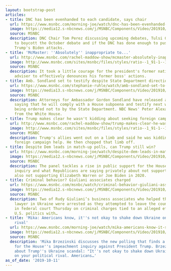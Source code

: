```yaml
---
layout: bootstrap-post
articles:
- title: DNC has been evenhanded to each candidate, says chair
  url: https://www.msnbc.com/morning-joe/watch/dnc-has-been-evenhanded-to-each-candidate-says-chair-71061061900
  image: https://media12.s-nbcnews.com/j/MSNBC/Components/Video/201910/n_mj_perez_191011_1920x1080.nbcnews-fp-1200-630.jpg
  source: MSNBC
  description: DNC Chair Tom Perez discussing upcoming debates, Tulsi Gabbard's threat
    to boycott the October debate and if the DNC has done enough to push back against
    Trump's Biden attacks.
- title: 'McMaster: ''Absolutely'' inappropriate to...'
  url: http://www.msnbc.com/rachel-maddow-show/mcmaster-absolutely-inappropriate-solicit-foreign-assistance
  image: http://www.msnbc.com/sites/msnbc/files/styles/ratio--1_91-1--1200x630/public/mcmaster_trump_intel_051617.jpg?itok=lzJTATfi
  source: MSNBC
  description: It took a little courage for the president's former national security
    adviser to effectively denounces his former boss' actions.
- title: Amb. Sondland set to testify despite State Department direction
  url: https://www.msnbc.com/stephanie-ruhle/watch/amb-sondland-set-to-testify-despite-state-department-direction-71061061990
  image: https://media13.s-nbcnews.com/j/MSNBC/Components/Video/201910/n_ruhle_brk_sondland_testify_191010_1920x1080.nbcnews-fp-1200-630.jpg
  source: MSNBC
  description: Attorneys for Ambassador Gordon Sondland have released a statement
    saying that he will comply with a House subpoena and testify next week despite
    being ordered not to by the State Department. NBC News' Peter Alexander reports
    from the White House.
- title: Trump makes clear he wasn't kidding about seeking foreign campaign help
  url: http://www.msnbc.com/rachel-maddow-show/trump-makes-clear-he-wasnt-kidding-about-seeking-foreign-campaign-help
  image: http://www.msnbc.com/sites/msnbc/files/styles/ratio--1_91-1--1200x630/public/videos/n_hunt_7A_191006_1920x1080.jpg?itok=tkrljJzY
  source: MSNBC
  description: Trump's allies went out on a limb and said he was kidding about seeking
    foreign campaign help. He then chopped that limb off.
- title: Despite Dem leads in match-up polls, can Trump still win?
  url: https://www.msnbc.com/morning-joe/watch/despite-dem-leads-in-match-up-polls-can-trump-still-win-71060549598
  image: https://media12.s-nbcnews.com/j/MSNBC/Components/Video/201910/n_mj_seven_191011_1920x1080.nbcnews-fp-1200-630.jpg
  source: MSNBC
  description: The panel tackles a rise in public support for the House's impeachment
    inquiry and what Republicans are saying privately about not supporting Trump but
    also not supporting Elizabeth Warren or Joe Biden in 2020.
- title: Criminal behavior? Giuliani associates charged
  url: https://www.msnbc.com/msnbc/watch/criminal-behavior-giuliani-associates-charged-71059013894
  image: https://media12.s-nbcnews.com/j/MSNBC/Components/Video/201910/daythatwas_191011.nbcnews-fp-1200-630.jpg
  source: MSNBC
  description: Two of Rudy Giuliani’s business associates who helped the president’s
    lawyer in Ukraine were arrested as they attempted to leave the country. They appeared
    in federal court Thursday on criminal charges tied to an alleged effort to influence
    U.S. politics with…
- title: 'Mika: Americans know, it''s not okay to shake down Ukraine on your political
    rival'
  url: https://www.msnbc.com/morning-joe/watch/mika-americans-know-it-s-not-okay-to-shake-down-ukraine-on-your-political-rival-71059013890
  image: https://media12.s-nbcnews.com/j/MSNBC/Components/Video/201910/n_mj_mika_micro_191011_1920x1080.nbcnews-fp-1200-630.jpg
  source: MSNBC
  description: 'Mika Brzezinski discusses the new polling that finds a growing support
    for the House''s impeachment inquiry against President Trump. Brzezinski says
    about Trump''s Ukraine scandal: "It''s not okay to shake down Ukraine for dirt
    on your political rival. Americans…'
as_of_date: '2019-10-11'
---
```


